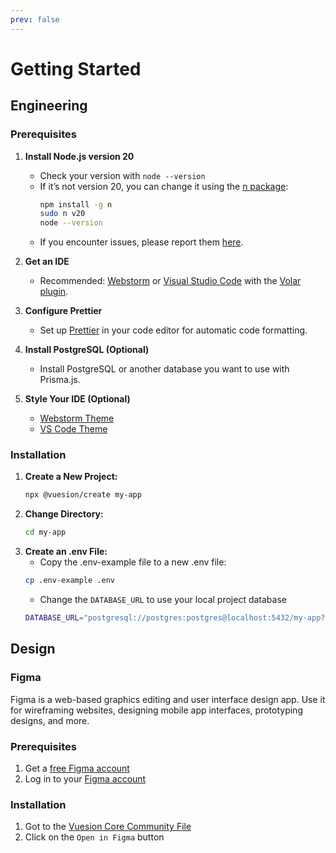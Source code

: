 ```yaml
---
prev: false
---
```


# Getting Started

## Engineering

### Prerequisites

1. **Install Node.js version 20**
   - Check your version with `node --version`
   - If it’s not version 20, you can change it using the [n package](https://www.npmjs.com/package/n):
     ```sh
     npm install -g n
     sudo n v20
     node --version
     ```
   - If you encounter issues, please report them [here](https://github.com/vuesion/vuesion/issues/new?assignees=&labels=&template=bug_report.md).

2. **Get an IDE**
   - Recommended: [Webstorm](https://www.jetbrains.com/webstorm/) or [Visual Studio Code](https://code.visualstudio.com/) with the [Volar plugin](https://marketplace.visualstudio.com/items?itemName=johnsoncodehk.volar).

3. **Configure Prettier**
   - Set up [Prettier](https://prettier.io/docs/en/editors.html) in your code editor for automatic code formatting.

4. **Install PostgreSQL (Optional)**
   - Install PostgreSQL or another database you want to use with Prisma.js.

5. **Style Your IDE (Optional)**
   - [Webstorm Theme](https://plugins.jetbrains.com/plugin/12226-vuesion-theme)
   - [VS Code Theme](https://marketplace.visualstudio.com/items?itemName=vuesion.vuesion-theme)

### Installation

1. **Create a New Project:**
   ```sh 
   npx @vuesion/create my-app
   ```
2. **Change Directory:**
   ```sh 
   cd my-app
   ```
3. **Create an .env File:**
   - Copy the .env-example file to a new .env file:
   ```sh 
   cp .env-example .env
   ```
   - Change the `DATABASE_URL` to use your local project database
   ```sh 
   DATABASE_URL="postgresql://postgres:postgres@localhost:5432/my-app?schema=public"
   ```

## Design

### Figma
Figma is a web-based graphics editing and user interface design app.
Use it for wireframing websites, designing mobile app interfaces,
prototyping designs, and more.

### Prerequisites

1. Get a [free Figma account](https://www.figma.com/signup)
2. Log in to your [Figma account](https://www.figma.com/)

### Installation

1. Got to the [Vuesion Core Community File](https://www.figma.com/community/file/1080868611324978249)
2. Click on the `Open in Figma` button